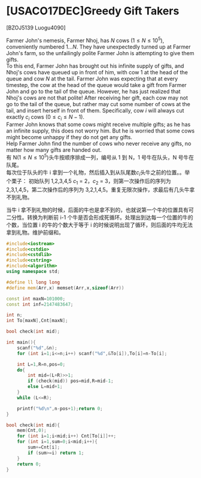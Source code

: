 # [USACO17DEC]Greedy Gift Takers
[BZOJ5139 Luogu4090]

Farmer John's nemesis, Farmer Nhoj, has $N$ cows ($1 \leq N \leq 10^5$), conveniently numbered $1 \dots N$. They have unexpectedly turned up at Farmer John's farm, so the unfailingly polite Farmer John is attempting to give them gifts.  
To this end, Farmer John has brought out his infinite supply of gifts, and Nhoj's cows have queued up in front of him, with cow $1$ at the head of the queue and cow $N$ at the tail. Farmer John was expecting that at every timestep, the cow at the head of the queue would take a gift from Farmer John and go to the tail of the queue. However, he has just realized that Nhoj's cows are not that polite! After receiving her gift, each cow may not go to the tail of the queue, but rather may cut some number of cows at the tail, and insert herself in front of them. Specifically, cow $i$ will always cut exactly $c_i$ cows ($0 \leq c_i \leq N-1$).  
Farmer John knows that some cows might receive multiple gifts; as he has an infinite supply, this does not worry him. But he is worried that some cows might become unhappy if they do not get any gifts.  
Help Farmer John find the number of cows who never receive any gifts, no matter how many gifts are handed out.  
有 N($1≤N≤10^5$)头牛按顺序排成一列，编号从 1 到 N，1 号牛在队头，N 号牛在队尾。  
每次位于队头的牛 i 拿到一个礼物，然后插入到从队尾数$c_i$头牛之前的位置。。举个栗子： 初始队列 1,2,3,4,5 $c_1$ = 2，$c_2$ = 3，则第一次操作后的序列为 2,3,1,4,5，第二次操作后的序列为 3,2,1,4,5。重复无限次操作，求最后有几头牛拿不到礼物。

当牛 i 拿不到礼物的时候，后面的牛也是拿不到的，也就说第一个牛的位置具有可二分性。转换为判断前 i-1 个牛是否会形成死循环。处理出到达每一个位置的牛的个数，当位置 i 的牛的个数大于等于 i 的时候说明出现了循环，则后面的牛均无法拿到礼物。维护前缀和。

```cpp
#include<iostream>
#include<cstdio>
#include<cstdlib>
#include<cstring>
#include<algorithm>
using namespace std;

#define ll long long
#define mem(Arr,x) memset(Arr,x,sizeof(Arr))

const int maxN=101000;
const int inf=2147483647;

int n;
int To[maxN],Cnt[maxN];

bool check(int mid);

int main(){
	scanf("%d",&n);
	for (int i=1;i<=n;i++) scanf("%d",&To[i]),To[i]=n-To[i];

	int L=1,R=n,pos=0;
	do{
		int mid=(L+R)>>1;
		if (check(mid)) pos=mid,R=mid-1;
		else L=mid+1;
	}
	while (L<=R);

	printf("%d\n",n-pos+1);return 0;
}

bool check(int mid){
	mem(Cnt,0);
	for (int i=1;i<mid;i++) Cnt[To[i]]++;
	for (int i=1,sum=0;i<mid;i++){
		sum+=Cnt[i];
		if (sum>=i) return 1;
	}
	return 0;
}
```